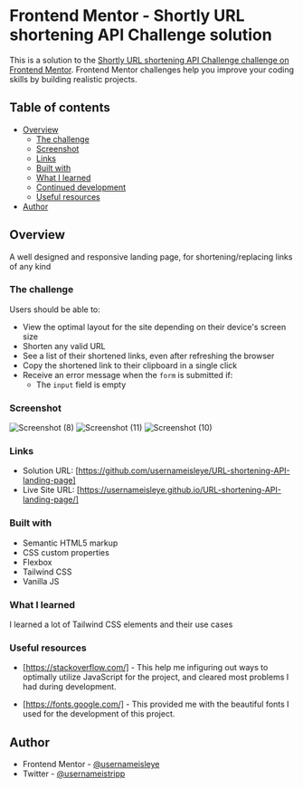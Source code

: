 # Frontend Mentor - Shortly URL shortening API Challenge solution

This is a solution to the [Shortly URL shortening API Challenge challenge on Frontend Mentor](https://www.frontendmentor.io/challenges/url-shortening-api-landing-page-2ce3ob-G). Frontend Mentor challenges help you improve your coding skills by building realistic projects. 

## Table of contents

- [Overview](#overview)
  - [The challenge](#the-challenge)
  - [Screenshot](#screenshot)
  - [Links](#links)
  - [Built with](#built-with)
  - [What I learned](#what-i-learned)
  - [Continued development](#continued-development)
  - [Useful resources](#useful-resources)
- [Author](#author)


## Overview
A well designed and responsive landing page, for shortening/replacing links of any kind
### The challenge

Users should be able to:
- View the optimal layout for the site depending on their device's screen size
- Shorten any valid URL
- See a list of their shortened links, even after refreshing the browser
- Copy the shortened link to their clipboard in a single click
- Receive an error message when the `form` is submitted if:
  - The `input` field is empty
 
### Screenshot
![Screenshot (8)](https://user-images.githubusercontent.com/114527354/217573191-9eaac06b-b86e-447e-b1da-f9146d466939.png)
![Screenshot (11)](https://user-images.githubusercontent.com/114527354/217573220-38206c90-4be9-4a89-ab65-705eaaf3864e.png)
![Screenshot (10)](https://user-images.githubusercontent.com/114527354/217573247-9bce95f8-6b19-4baa-a390-c97ae8b004b3.png)



### Links

- Solution URL: [https://github.com/usernameisleye/URL-shortening-API-landing-page]
- Live Site URL: [https://usernameisleye.github.io/URL-shortening-API-landing-page/]

### Built with

- Semantic HTML5 markup
- CSS custom properties
- Flexbox
- Tailwind CSS
- Vanilla JS

### What I learned

I learned a lot of Tailwind CSS elements and their use cases

### Useful resources

- [https://stackoverflow.com/] - This help me infiguring out ways to optimally utilize JavaScript for the project, and cleared most problems I had during development.

- [https://fonts.google.com/] - This provided me with the beautiful fonts I used for the development of this project.

## Author
- Frontend Mentor - [@usernameisleye](https://www.frontendmentor.io/profile/usernameisleye)
- Twitter - [@usernameistripp](https://twitter.com/usernameistripp)
